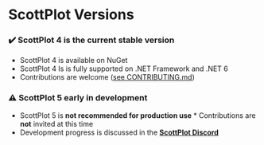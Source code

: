 # ScottPlot Versions

### ✔️ ScottPlot 4 is the current stable version
  * ScottPlot 4 is available on NuGet
  * ScottPlot 4 Is is fully supported on .NET Framework and .NET 6
  * Contributions are welcome ([see CONTRIBUTING.md](/contributing.md))

### ⚠️ ScottPlot 5 early in development
  * ScottPlot 5 is **not recommended for production use**
  *️ Contributions are **not** invited at this time
  * Development progress is discussed in the [**ScottPlot Discord**](https://ScottPlot.NET/discord)